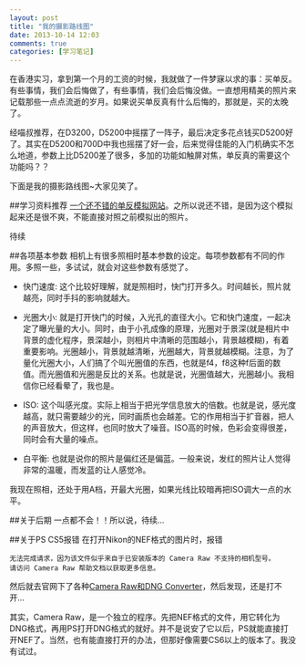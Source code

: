```yaml
---
layout: post
title: "我的摄影路线图"
date: 2013-10-14 12:03
comments: true
categories: [学习笔记]
---
```


在香港实习，拿到第一个月的工资的时候，我就做了一件梦寐以求的事：买单反。有些事情，我们会后悔做了，有些事情，我们会后悔没做。一直想用精美的照片来记载那些一点点流逝的岁月。如果说买单反真有什么后悔的，那就是，买的太晚了。

经喵叔推荐，在D3200，D5200中摇摆了一阵子，最后决定多花点钱买D5200好了。其实在D5200和700D中我也摇摆了好一会，后来觉得佳能的入门机确实不怎么地道，参数上比D5200差了很多，多加的功能如触屏对焦，单反真的需要这个功能吗？？

下面是我的摄影路线图~大家见笑了。

<!--more-->

##学习资料推荐
[一个还不错的单反模拟网站](http://camerasim.com/camera-simulator/)。之所以说还不错，是因为这个模拟起来还是很不爽，不能直接对照之前模拟出的照片。

待续

##各项基本参数
相机上有很多照相时基本参数的设定。每项参数都有不同的作用。多照一些，多试试，就会对这些参数有感觉了。

* 快门速度: 这个比较好理解，就是照相时，快门打开多久。时间越长，照片就越亮，同时手抖的影响就越大。

* 光圈大小: 就是打开快门的时候，入光孔的直径大小。它和快门速度，一起决定了曝光量的大小。同时，由于小孔成像的原理，光圈对于景深(就是相片中背景的虚化程序，景深越小，则相片中清晰的范围越小，背景越模糊)，有着重要影响。光圈越小，背景就越清晰，光圈越大，背景就越模糊。注意，为了量化光圈大小，人们搞了个叫光圈值的东西，也就是f4，f8这种f后面的数值。而光圈值和光圈是反比的关系。也就是说，光圈值越大，光圈越小。我相信你已经看晕了，我也是。

* ISO: 这个叫感光度。实际上相当于把光学信息放大的倍数。也就是说，感光度越高，就只需要越少的光，同时画质也会越差。它的作用相当于扩音器，把人的声音放大，但这样，也同时放大了噪音。ISO高的时候，色彩会变得很差，同时会有大量的噪点。

* 白平衡: 也就是说你的照片是偏红还是偏蓝。一般来说，发红的照片让人觉得非常的温暖，而发蓝的让人感觉冷。

我现在照相，还处于用A档，开最大光圈，如果光线比较暗再把ISO调大一点的水平。

##关于后期
一点都不会！！所以说，待续...

##关于PS CS5报错
在打开Nikon的NEF格式的图片时，报错
```
无法完成请求，因为该文件似乎来自于已安装版本的 Camera Raw 不支持的相机型号。
请访问 Camera Raw 帮助文档以获取更多信息。
```
然后就去官网下了各种[Camera Raw和DNG Converter](http://www.adobe.com/support/downloads/product.jsp?platform=Macintosh&product=106)，然后发现，还是打不开...

其实，Camera Raw，是一个独立的程序。先把NEF格式的文件，用它转化为DNG格式，再用PS打开DNG格式的就好。并不是说安了它以后，PS就能直接打开NEF了。当然，也有能直接打开的办法，但那好像需要CS6以上的版本了。我没有试过。


